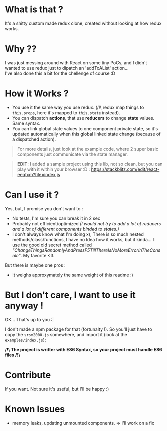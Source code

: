 # What is that ?

It's a shitty custom made redux clone, created without looking at how redux works.

# Why ??

I was just messing around with React on some tiny PoCs, and I didn't wanted to use redux just to dipatch an 'addToAList' action...  
I've also done this a bit for the chellenge of course :D 

# How it Works ?

* You use it the same way you use redux. (/!\ redux map things to `this.props`, here it's mapped to `this.state` instead).
* You can dispatch **actions**, that use **reducers** to change **state** values. Same syntax.
* You can link global state values to one component private state, so it's updated automatically when this global linked state change (because of a dispatched action).  

> For more details, just look at the example code, where 2 super basic components just communicate via the state manager.  


> **EDIT**: I added a sample project using this lib, not so clean, but you can play with it within your browser :D : https://stackblitz.com/edit/react-eeqtxm?file=index.js

# Can I use it ?

Yes, but, I promise you don't want to :
* No tests, I'm sure you can break it in 2 sec
* Probably not efficient/optimized *(I would not try to add a lot of reducers and a lot of different components binded to states.)*
* I don't always know what I'm doing x), There is so much nested methods/class/functions, I have no Idea how it works, but it kinda... I use the good old secret method called *"ChangeThingsRandomlyAndPressF5TillThereIsNoMoreErrorInTheConsole"*. My favorite <3.

But there is maybe one pros :
* It weighs approxymately the same weight of this readme :)

# But I don't care, I want to use it anyway !

OK... That's up to you :|  

I don't made a npm package for that (fortunalty !).
So you'll just have to copy the `srsm2000.js` somewhere, and import it (look at the `examples/index.js`);

**/!\ The project is writter with ES6 Syntax, so your project must handle ES6 files /!\\**

# Contribute

If you want. Not sure it's useful, but I'll be happy :)

# Known Issues

* memory leaks, updating unmounted components. => I'll work on a fix